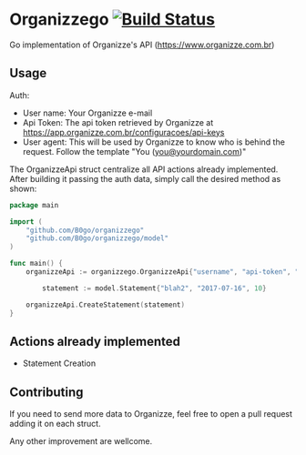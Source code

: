 # Organizzego [![Build Status](https://travis-ci.org/B0go/organizzego.svg?branch=master)](https://travis-ci.org/B0go/organizzego)

Go implementation of Organizze's API (https://www.organizze.com.br)

## Usage

Auth:

* User name: Your Organizze e-mail
* Api Token: The api token retrieved by Organizze at https://app.organizze.com.br/configuracoes/api-keys
* User agent: This will be used by Organizze to know who is behind the request. Follow the template "You (you@yourdomain.com)"

The OrganizzeApi struct centralize all API actions already implemented. After building it passing the auth data, simply call the desired method as shown:

```go
package main

import (
	"github.com/B0go/organizzego"
	"github.com/B0go/organizzego/model"
)

func main() {
	organizzeApi := organizzego.OrganizzeApi{"username", "api-token", "You (you@yourdomain.com)"}

        statement := model.Statement{"blah2", "2017-07-16", 10}

	organizzeApi.CreateStatement(statement)
}
```

## Actions already implemented

* Statement Creation


## Contributing
If you need to send more data to Organizze, feel free to open a pull request adding it on each struct.

Any other improvement are wellcome.
